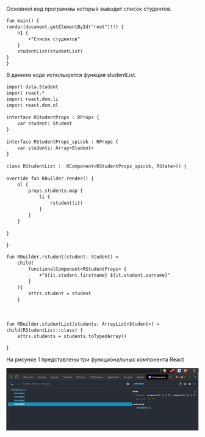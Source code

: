 Основной код программы который выводит список студентов.

    fun main() {
    render(document.getElementById("root")!!) {
        h1 {
            +"Список студентов"
        }
        studentList(studentList)
    }
    }
В данном коде используется функция studentList.

    import data.Student
    import react.*
    import react.dom.li
    import react.dom.ol

    interface RStudentProps : RProps {
        var student: Student
    }

    interface RStudentProps_spicok : RProps {
        var students: Array<Student>
    }

    class RStudentList :  RComponent<RStudentProps_spicok, RState>() {

    override fun RBuilder.render() {
        ol {
            props.students.map {
                li {
                    rstudent(it)
                }
            }
        }

    }
}

    fun RBuilder.rstudent(student: Student) =
        child(
            functionalComponent<RStudentProps> {
                +"${it.student.firstname} ${it.student.surname}"
            }
        ){
            attrs.student = student
        }



    fun RBuilder.studentList(students: ArrayList<Student>) =
    child(RStudentList::class) {
        attrs.students = students.toTypedArray()
}

На рисунке 1 представлены три функциональных компонента React

<img src = 1.jpg>


